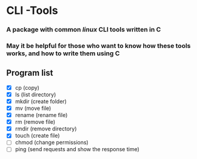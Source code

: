 # CLI -Tools

### A package with common *linux* CLI tools written in C

### May it be helpful for those who want to know how these tools works, and how to write them using C

## Program list

- [x] cp (copy)
- [x] ls (list directory)
- [x] mkdir (create folder)
- [x] mv (move file)
- [x] rename (rename file)
- [x] rm (remove file)
- [x] rmdir (remove directory)
- [x] touch (create file)
- [ ] chmod (change permissions)
- [ ] ping (send requests and show the response time)
